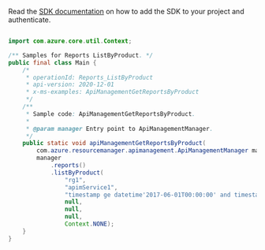 Read the [SDK documentation](https://github.com/Azure/azure-sdk-for-java/blob/azure-resourcemanager-apimanagement_1.0.0-beta.2/sdk/apimanagement/azure-resourcemanager-apimanagement/README.md) on how to add the SDK to your project and authenticate.

```java

import com.azure.core.util.Context;

/** Samples for Reports ListByProduct. */
public final class Main {
    /*
     * operationId: Reports_ListByProduct
     * api-version: 2020-12-01
     * x-ms-examples: ApiManagementGetReportsByProduct
     */
    /**
     * Sample code: ApiManagementGetReportsByProduct.
     *
     * @param manager Entry point to ApiManagementManager.
     */
    public static void apiManagementGetReportsByProduct(
        com.azure.resourcemanager.apimanagement.ApiManagementManager manager) {
        manager
            .reports()
            .listByProduct(
                "rg1",
                "apimService1",
                "timestamp ge datetime'2017-06-01T00:00:00' and timestamp le datetime'2017-06-04T00:00:00'",
                null,
                null,
                null,
                Context.NONE);
    }
}
```
